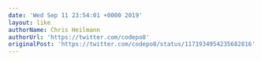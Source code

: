 ```yaml
---
date: 'Wed Sep 11 23:54:01 +0000 2019'
layout: like
authorName: Chris Heilmann
authorUrl: 'https://twitter.com/codepo8'
originalPost: 'https://twitter.com/codepo8/status/1171934954235682816'
---
```

